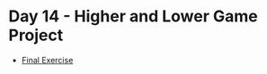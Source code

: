# Day 14 - Higher and Lower Game Project

- [Final Exercise](https://replit.com/@yassine05/day14finalexercise)
